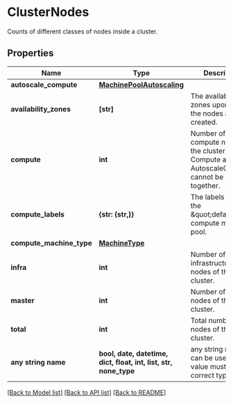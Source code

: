 # ClusterNodes

Counts of different classes of nodes inside a cluster.

## Properties
Name | Type | Description | Notes
------------ | ------------- | ------------- | -------------
**autoscale_compute** | [**MachinePoolAutoscaling**](MachinePoolAutoscaling.md) |  | [optional] 
**availability_zones** | **[str]** | The availability zones upon which the nodes are created. | [optional] 
**compute** | **int** | Number of compute nodes of the cluster. Compute and AutoscaleCompute cannot be used together.     | [optional] 
**compute_labels** | **{str: (str,)}** | The labels set on the \&quot;default\&quot; compute machine pool. | [optional] 
**compute_machine_type** | [**MachineType**](MachineType.md) |  | [optional] 
**infra** | **int** | Number of infrastructure nodes of the cluster. | [optional] 
**master** | **int** | Number of master nodes of the cluster. | [optional] 
**total** | **int** | Total number of nodes of the cluster. | [optional] 
**any string name** | **bool, date, datetime, dict, float, int, list, str, none_type** | any string name can be used but the value must be the correct type | [optional]

[[Back to Model list]](../README.md#documentation-for-models) [[Back to API list]](../README.md#documentation-for-api-endpoints) [[Back to README]](../README.md)


